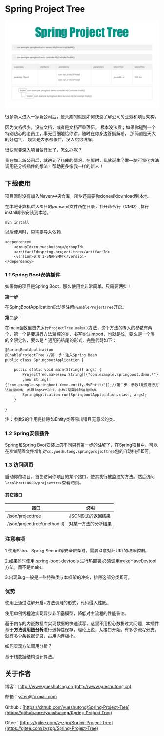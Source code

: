 # Spring Project Tree

![](./picture/220619.png)

很多新人进入一家新公司后，最头疼的就是如何快速了解公司的业务和项目架构。

因为文档很少，没有文档，或者是文档严重落伍， 根本没法看；如果你碰到一个特别热心的老员工，事无巨细地给你讲，随时在你身边答疑解惑， 那简直是天大的好运气， 现实是大家都很忙，没人给你讲解。

很快就要深入项目做开发了，怎么办呢？

我在加入新公司后，就遇到了悲催的情况。在那时，我就诞生了做一款可视化方法调用链分析插件的想法！帮助更多像我一样的新人！

## 下载使用

项目暂时没有加入Maven中央仓库，所以还需要你clone或download到本地。

在本地计算机进入项目的pom.xml文件所在目录，打开命令行（CMD）,执行install命令安装到本地。

```
mvn install
```

以后使用时，只需要导入依赖

```
<dependency>
    <groupId>cn.yueshutong</groupId>
    <artifactId>spring-project-tree</artifactId>
    <version>0.0.1-SNAPSHOT</version>
</dependency>
```

### 1.1 Spring Boot安装插件

如果你的项目是Spring Boot，那么使用会非常简单，只需要两步！

**第一步**：

在SpingBootApplication启动类注解`@EnableProjectTree`开启。

**第二步**：

在main函数里首先运行`ProjectTree.make()`方法，这个方法的传入的参数有两个，第一个是要进行方法监控的类，书写类似import，也就是说，要么是一个类的全限定名，要么是 * 通配符结尾的形式，完整代码如下：

```
@SpringBootApplication
@EnableProjectTree //第一步：注入Spring Bean
public class SpringbootApplication {

    public static void main(String[] args) {
        ProjectTree.make(new String[]{"com.example.springboot.demo.*"}
        ,new String[]{"com.example.springboot.demo.entity.MyEntity"});//第二步：参数1是要进行方法监控的类，参照import形式，参数2是要排除监控的类
        SpringApplication.run(SpringbootApplication.class, args);
    }

}
```

注：参数2的作用是排除如Entity类等易出错且无意义的类。

### 1.2 Spring安装插件

Spring和Spring Boot安装上的不同只有第一步的注解了，在Spring项目中，可以在Xml配置文件增加对`cn.yueshutong.springprojecttree`包的自动扫描即可。

### 1.3 访问网页

启动你的项目，首先访问你项目的某个接口，使其执行被监控的方法。然后访问`localhost:8080/projecttree`查看网页。

#### 其它接口

| 接口                         | 说明                 |
| ---------------------------- | -------------------- |
| /json/projecttree            | JSON形式的返回结果   |
| /json/projecttree/{methodId} | 对某一方法的分析结果 |

### 注意事项

1.使用Shiro、Spring Securit等安全框架时，需要注意对此URL的权限控制。

2.如果同时使用 spring-boot-devtools 进行热部署,必须调用makeHaveDevtool方法，而不是make。

3.出现Bug一般是一些特殊类与本框架的冲突，排除这部分类即可。

### 优势


使用上通过注解开启+方法调用的形式，代码侵入性低。

使用单例线程池实现异步非阻塞模型，降低对主流程的性能影响。

基于内存的内嵌数据库实现数据的快速读写，这里不用担心数据过大问题，本插件基于**方法调用链分析**进行选择性保存，理论上说，从接口开始，有多少流程分支，就有多少条数据记录，占用内存极小。

如何实现方法调用分析？

基于栈数据结构设计算法。

## 关于作者

博客：[http://www.yueshutong.cn](http://www.yueshutong.cn)

邮箱：yster@foxmail.com

Github：[https://github.com/yueshutong/Spring-Project-Tree](https://github.com/yueshutong/Spring-Project-Tree)

Gitee：[https://gitee.com/zyzpp/Spring-Project-Tree](https://gitee.com/zyzpp/Spring-Project-Tree)

